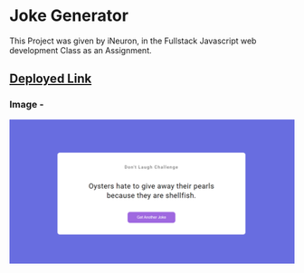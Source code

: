 # Joke Generator

This Project was given by iNeuron, in the Fullstack Javascript web development Class as an Assignment.

## [Deployed Link](https://06-jokegenerator-website.netlify.app/)

### Image -
![](final.png)